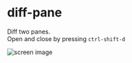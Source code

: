 # diff-pane

Diff two panes.  
Open and close by pressing `ctrl-shift-d`  

![screen image](https://github.com/t-ari/diff-pane/wiki/images/capture.gif "screen image")

